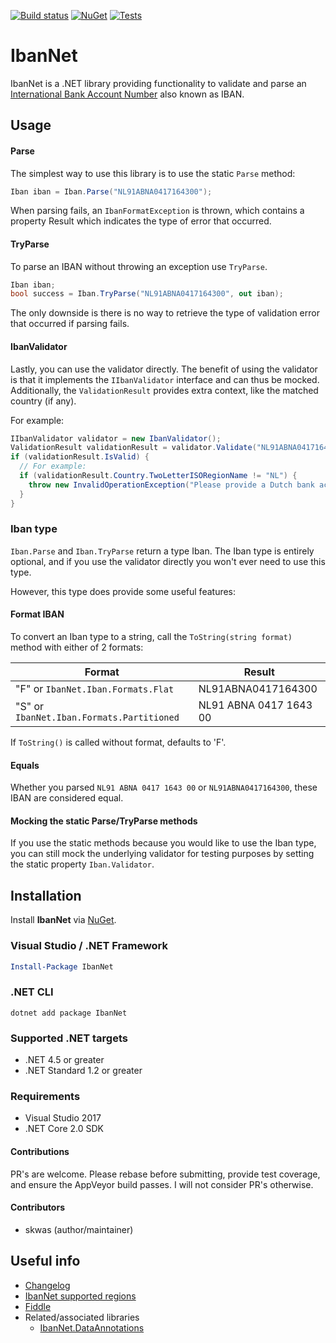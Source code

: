 [![Build status](https://ci.appveyor.com/api/projects/status/469oo89bngrkgh2l?svg=true)](https://ci.appveyor.com/project/skwasjer/ibannet)
[![NuGet](https://img.shields.io/nuget/v/IbanNet.svg)](https://www.nuget.org/packages/IbanNet/)
[![Tests](https://img.shields.io/appveyor/tests/skwasjer/IbanNet.svg)](https://ci.appveyor.com/project/skwasjer/ibannet/build/tests)

# IbanNet

IbanNet is a .NET library providing functionality to validate and parse an [International Bank Account Number](https://en.wikipedia.org/wiki/International_Bank_Account_Number) also known as IBAN.

## Usage

#### Parse
The simplest way to use this library is to use the static `Parse` method:

```csharp
Iban iban = Iban.Parse("NL91ABNA0417164300");
```

When parsing fails, an `IbanFormatException` is thrown, which contains a property Result which indicates the type of error that occurred.

#### TryParse

To parse an IBAN without throwing an exception use `TryParse`.

```csharp
Iban iban;
bool success = Iban.TryParse("NL91ABNA0417164300", out iban);
```

The only downside is there is no way to retrieve the type of validation error that occurred if parsing fails.

#### IbanValidator

Lastly, you can use the validator directly. The benefit of using the validator is that it implements the `IIbanValidator` interface and can thus be mocked. Additionally, the `ValidationResult` provides extra context, like the matched country (if any).

For example:

```csharp
IIbanValidator validator = new IbanValidator();
ValidationResult validationResult = validator.Validate("NL91ABNA041716430");
if (validationResult.IsValid) {
  // For example:
  if (validationResult.Country.TwoLetterISORegionName != "NL") {
    throw new InvalidOperationException("Please provide a Dutch bank account.");
  }
}
```

### Iban type

`Iban.Parse` and `Iban.TryParse` return a type Iban. The Iban type is entirely optional, and if you use the validator directly you won't ever need to use this type.

However, this type does provide some useful features:

#### Format IBAN
To convert an Iban type to a string, call the `ToString(string format)` method with either of 2 formats:

|Format|Result|
|---|---|
|"F" or `IbanNet.Iban.Formats.Flat`|NL91ABNA0417164300|
|"S" or `IbanNet.Iban.Formats.Partitioned`|NL91 ABNA 0417 1643 00|

If `ToString()` is called without format, defaults to 'F'.

#### Equals

Whether you parsed `NL91 ABNA 0417 1643 00` or `NL91ABNA0417164300`, these IBAN are considered equal.

#### Mocking the static Parse/TryParse methods

If you use the static methods because you would like to use the Iban type, you can still mock the underlying validator for testing purposes by setting the static property `Iban.Validator`.

## Installation

Install **IbanNet** via [NuGet](https://www.nuget.org/packages/IbanNet/).

### Visual Studio / .NET Framework
```powershell
Install-Package IbanNet
```

### .NET CLI
```
dotnet add package IbanNet
```

### Supported .NET targets
- .NET 4.5 or greater
- .NET Standard 1.2 or greater

### Requirements
- Visual Studio 2017
- .NET Core 2.0 SDK

#### Contributions
PR's are welcome. Please rebase before submitting, provide test coverage, and ensure the AppVeyor build passes. I will not consider PR's otherwise.

#### Contributors
- skwas (author/maintainer)

## Useful info

- [Changelog](Changelog.md)
- [IbanNet supported regions](SupportedRegions.md)
- [Fiddle](https://dotnetfiddle.net/JeGa9x)
- Related/associated libraries
  - [IbanNet.DataAnnotations](src/IbanNet.DataAnnotations/README.md)
